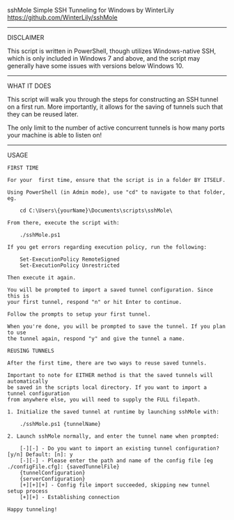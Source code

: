 sshMole
Simple SSH Tunneling for Windows
by WinterLily
https://github.com/WinterLily/sshMole

________________________________________________________________________________________

DISCLAIMER

This script is written in PowerShell, though utilizes Windows-native SSH, which is only 
included in Windows 7 and above, and the script may generally have some issues with versions
below Windows 10.

________________________________________________________________________________________

WHAT IT DOES

This script will walk you through the steps for constructing an SSH tunnel on a first run. 
More importantly, it allows for the saving of tunnels such that they can be reused later. 

The only limit to the number of active concurrent tunnels is how many ports your machine is 
able to listen on!

________________________________________________________________________________________

USAGE 

    FIRST TIME

    For your  first time, ensure that the script is in a folder BY ITSELF. 

    Using PowerShell (in Admin mode), use "cd" to navigate to that folder, eg. 
    
        cd C:\Users\{yourName}\Documents\scripts\sshMole\

    From there, execute the script with: 

        ./sshMole.ps1

    If you get errors regarding execution policy, run the following: 

        Set-ExecutionPolicy RemoteSigned
        Set-ExecutionPolicy Unrestricted

    Then execute it again. 

    You will be prompted to import a saved tunnel configuration. Since this is
    your first tunnel, respond "n" or hit Enter to continue. 

    Follow the prompts to setup your first tunnel.

    When you're done, you will be prompted to save the tunnel. If you plan to use
    the tunnel again, respond "y" and give the tunnel a name. 

    REUSING TUNNELS 

    After the first time, there are two ways to reuse saved tunnels. 

    Important to note for EITHER method is that the saved tunnels will automatically 
    be saved in the scripts local directory. If you want to import a tunnel configuration 
    from anywhere else, you will need to supply the FULL filepath. 

    1. Initialize the saved tunnel at runtime by launching sshMole with:

        ./sshMole.ps1 {tunnelName}
    
    2. Launch sshMole normally, and enter the tunnel name when prompted:

        [-][-] - Do you want to import an existing tunnel configuration? [y/n] Default: [n]: y
        [-][-] - Please enter the path and name of the config file [eg ./configFile.cfg]: {savedTunnelFile}
        {tunnelConfiguration}
        {serverConfiguration}
        [+][+][+] - Config file import succeeded, skipping new tunnel setup process
        [+][+] - Establishing connection
    
    Happy tunneling!
